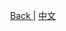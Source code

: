 <p align="center">
 <a href="https://natasha.dotnetcore.xyz/"> Back </a> |  <a href="https://natasha.dotnetcore.xyz/zh/method/layer1.html"> 中文 </a>
</p> 